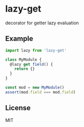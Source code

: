 # lazy-get

decorator for getter lazy evaluation

## Example

```typescript
import lazy from 'lazy-get'

class MyModule {
  @lazy get field() {
    return {}
  }
}

const mod = new MyModule()
assert(mod.field === mod.field)
```

## License

MIT
